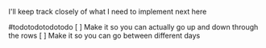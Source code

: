 

I'll keep track closely of what I need to implement next here

#todotodotodotodo
[ ] Make it so you can actually go up and down through the rows
[ ] Make it so you can go between different days


